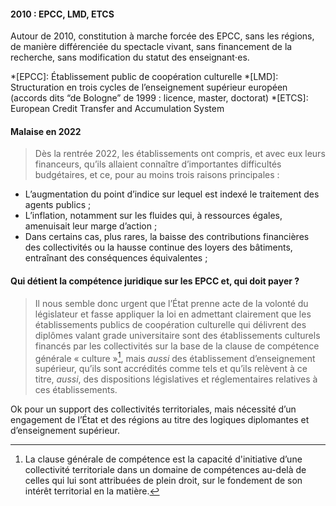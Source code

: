 
#### 2010 : EPCC, LMD, ETCS

Autour de 2010, constitution à marche forcée des EPCC, sans les régions, de manière différenciée du spectacle vivant, sans financement de la recherche, sans modification du statut des enseignant⋅es.

*[EPCC]: Établissement public de coopération culturelle
*[LMD]: Structuration en trois cycles de l’enseignement supérieur européen (accords dits “de Bologne” de 1999 : licence, master, doctorat) 
*[ETCS]: European Credit Transfer and Accumulation System

#### Malaise en 2022

> Dès la rentrée 2022, les établissements ont compris, et avec eux leurs financeurs, qu’ils allaient connaître d’importantes difficultés budgétaires, et ce, pour au moins trois raisons principales :
- L’augmentation du point d’indice sur lequel est indexé le traitement des agents publics ; 
- L’inflation, notamment sur les fluides qui, à ressources égales, amenuisait leur marge d’action ;
- Dans certains cas, plus rares, la baisse des contributions financières des collectivités ou la hausse continue des loyers des bâtiments, entraînant des conséquences équivalentes ;

#### Qui détient la compétence juridique sur les EPCC et, qui doit payer ?

> Il nous semble donc urgent que l’État prenne acte de la volonté du législateur et fasse appliquer la loi en admettant clairement que les établissements publics de coopération culturelle qui délivrent des diplômes valant grade universitaire sont des établissements culturels financés par les collectivités sur la base de la clause de compétence générale « culture »[^cgc], mais _aussi_ des établissement d’enseignement supérieur, qu’ils sont accrédités comme tels et qu’ils relèvent à ce titre, _aussi_, des dispositions législatives et réglementaires relatives à ces établissements.

[^cgc]: La clause générale de compétence est la capacité d'initiative d’une collectivité territoriale dans un domaine de compétences au-delà de celles qui lui sont attribuées de plein droit, sur le fondement de son intérêt territorial en la matière. 

Ok pour un support des collectivités territoriales, mais nécessité d’un engagement de l’État et des régions au titre des logiques diplomantes et d’enseignement supérieur.
